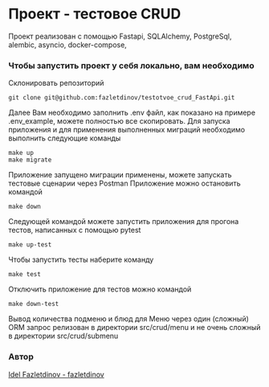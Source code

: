 # Проект - тестовое CRUD

Проект реализован с помощью Fastapi, SQLAlchemy, PostgreSql, alembic, asyncio,
docker-compose,

### Чтобы запустить проект у себя локально, вам необходимо

Склонировать репозиторий

```
git clone git@github.com:fazletdinov/testotvoe_crud_FastApi.git
```

Далее Вам необходимо заполнить .env файл, как показано
на примере .env_example, можете полностью все скопировать.
Для запуска приложения и
для применения выполненных миграций необходимо выполнить следующие команды

```
make up
make migrate
```
Приложение запущено миграции применены, можете запускать тестовые сценарии
через Postman
Приложение можно остановить командой
```
make down
```
Следующей командой можете запустить приложения для прогона тестов,
написанных с помощью pytest
```
make up-test
```
Чтобы запустить тесты наберите команду

```
make test
```

Отключить приложение для тестов можно командой

```commandline
make down-test
```
Вывод количества подменю и
блюд для Меню через один (сложный) ORM запрос релизован в
директории src/crud/menu и не очень сложный в директории src/crud/submenu


### Автор

[Idel Fazletdinov - fazletdinov](https://github.com/fazletdinov)
